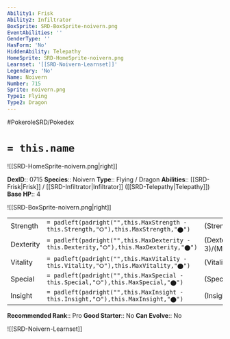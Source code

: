 ```yaml
---
Ability1: Frisk
Ability2: Infiltrator
BoxSprite: SRD-BoxSprite-noivern.png
EventAbilities: ''
GenderType: ''
HasForm: 'No'
HiddenAbility: Telepathy
HomeSprite: SRD-HomeSprite-noivern.png
Learnset: '[[SRD-Noivern-Learnset]]'
Legendary: 'No'
Name: Noivern
Number: 715
Sprite: noivern.png
Type1: Flying
Type2: Dragon
---
```


#PokeroleSRD/Pokedex

# `= this.name`

![[SRD-HomeSprite-noivern.png|right]]

**DexID**:: 0715
**Species**:: Noivern
**Type**:: Flying / Dragon
**Abilities**:: [[SRD-Frisk|Frisk]] / [[SRD-Infiltrator|Infiltrator]] ([[SRD-Telepathy|Telepathy]])
**Base HP**:: 4

![[SRD-BoxSprite-noivern.png|right]]

|           |                                                                                        |                                          |
| --------- | -------------------------------------------------------------------------------------- | ---------------------------------------- |
| Strength  | `= padleft(padright("",this.MaxStrength - this.Strength,"⭘"),this.MaxStrength,"⬤")`    | (Strength::2)/(MaxStrength::5)   |
| Dexterity | `= padleft(padright("",this.MaxDexterity - this.Dexterity,"⭘"),this.MaxDexterity,"⬤")` | (Dexterity:: 3)/(MaxDexterity::7) |
| Vitality  | `= padleft(padright("",this.MaxVitality - this.Vitality,"⭘"),this.MaxVitality,"⬤")`    | (Vitality::2)/(MaxVitality::5)   |
| Special   | `= padleft(padright("",this.MaxSpecial - this.Special,"⭘"),this.MaxSpecial,"⬤")`       | (Special::3)/(MaxSpecial::6)     |
| Insight   | `= padleft(padright("",this.MaxInsight - this.Insight,"⭘"),this.MaxInsight,"⬤")`       | (Insight::2)/(MaxInsight::5)     |

**Recommended Rank**:: Pro
**Good Starter**:: No
**Can Evolve**:: No

![[SRD-Noivern-Learnset]]
